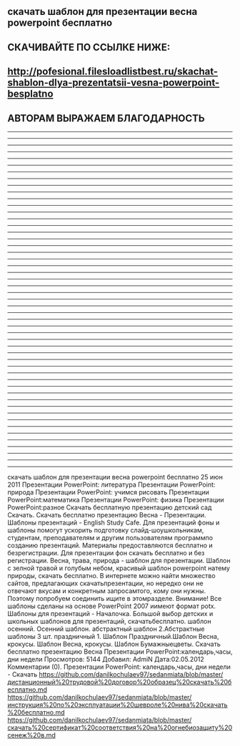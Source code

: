 скачать шаблон для презентации весна powerpoint бесплатно
--------------------------------------------------
СКАЧИВАЙТЕ ПО ССЫЛКЕ НИЖЕ:
--------------------------------------------------
http://pofesional.filesloadlistbest.ru/skachat-shablon-dlya-prezentatsii-vesna-powerpoint-besplatno
--------------------------------------------------
АВТОРАМ ВЫРАЖАЕМ БЛАГОДАРНОСТЬ
--------------------------------------------------
--------------------------------------------------
--------------------------------------------------
--------------------------------------------------
--------------------------------------------------
--------------------------------------------------
--------------------------------------------------
--------------------------------------------------
--------------------------------------------------
--------------------------------------------------
--------------------------------------------------
--------------------------------------------------
--------------------------------------------------
--------------------------------------------------
--------------------------------------------------
--------------------------------------------------
--------------------------------------------------
--------------------------------------------------
--------------------------------------------------
--------------------------------------------------
--------------------------------------------------
--------------------------------------------------
--------------------------------------------------
--------------------------------------------------
--------------------------------------------------
--------------------------------------------------
--------------------------------------------------
--------------------------------------------------
--------------------------------------------------
--------------------------------------------------
--------------------------------------------------
--------------------------------------------------
--------------------------------------------------
--------------------------------------------------
--------------------------------------------------
--------------------------------------------------
--------------------------------------------------
--------------------------------------------------
--------------------------------------------------
--------------------------------------------------
--------------------------------------------------
--------------------------------------------------
--------------------------------------------------
--------------------------------------------------
--------------------------------------------------
--------------------------------------------------
--------------------------------------------------
--------------------------------------------------
--------------------------------------------------
--------------------------------------------------
--------------------------------------------------
--------------------------------------------------
скачать шаблон для презентации весна powerpoint бесплатно 25 июн 2011  Презентации PowerPoint: литература  Презентации PowerPoint: природа Презентации PowerPoint: учимся рисовать  Презентации PowerPoint:математика  Презентации PowerPoint: физика  Презентации PowerPoint:разное  Скачать бесплатную презентацию детский сад  Скачать. Скачать бесплатно презентацию Весна - Презентации. Шаблоны презентаций - English Study Cafe. Для презентаций фоны и шаблоны помогут ускорить подготовку слайд-шоушкольникам, студентам, преподавателям и другим пользователям программпо созданию презентаций. Материалы предоставляются бесплатно и безрегистрации. Для презентации фон скачать бесплатно и без регистрации. Весна, трава, природа - шаблон для презентации. Шаблон с зелной травой и голубым небом, красивый шаблон powerpoint натему природы, скачать бесплатно. В интернете можно найти множество сайтов, предлагающих скачатьпрезентации, но нередко они не отвечают вкусам и конкретным запросамтого, кому они нужны. Поэтому попробуем соединить  ищите в этомразделе. Внимание! Все шаблоны сделаны на основе PowerPoint 2007 иимеют формат potx. Шаблоны для презентаций - Началочка. Большой выбор детских и школьных шаблонов для презентаций, скачатьбесплатно.  шаблон осенний. Осенний шаблон. абстрактный шаблон 2.Абстрактные шаблоны 3 шт. праздничный 1. Шаблон Праздничный.Шаблон Весна, крокусы. Шаблон Весна, крокусы. Шаблон Бумажныецветы.
Скачать бесплатно презентацию Весна  Презентации PowerPoint:календарь,часы, дни недели  Просмотров: 5144  Добавил: AdmiN  Дата:02.05.2012  Комментарии (0). Презентации PowerPoint: календарь,часы, дни недели - Скачать
https://github.com/danilkochulaev97/sedanmiata/blob/master/дистанционный%20трудовой%20договор%20образец%20скачать%20бесплатно.md
https://github.com/danilkochulaev97/sedanmiata/blob/master/инструкция%20по%20эксплуатации%20шевроле%20нива%20скачать%20бесплатно.md
https://github.com/danilkochulaev97/sedanmiata/blob/master/скачать%20сертификат%20соответствия%20на%20огнебиозащиту%20сенеж%20в.md